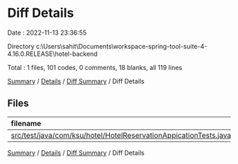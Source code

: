 # Diff Details

Date : 2022-11-13 23:36:55

Directory c:\\Users\\sahit\\Documents\\workspace-spring-tool-suite-4-4.16.0.RELEASE\\hotel-backend

Total : 1 files,  101 codes, 0 comments, 18 blanks, all 119 lines

[Summary](results.md) / [Details](details.md) / [Diff Summary](diff.md) / Diff Details

## Files
| filename | language | code | comment | blank | total |
| :--- | :--- | ---: | ---: | ---: | ---: |
| [src/test/java/com/ksu/hotel/HotelReservationAppicationTests.java](/src/test/java/com/ksu/hotel/HotelReservationAppicationTests.java) | Java | 101 | 0 | 18 | 119 |

[Summary](results.md) / [Details](details.md) / [Diff Summary](diff.md) / Diff Details